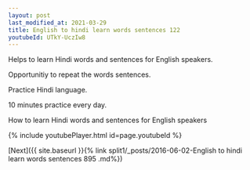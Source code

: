 ```yaml
---
layout: post
last_modified_at: 2021-03-29
title: English to hindi learn words sentences 122 
youtubeId: UTkY-UczIw8
---
```

 
 
Helps to learn Hindi words and sentences for English speakers.

Opportunitiy to repeat the words sentences. 

Practice Hindi language. 
 
10 minutes practice every day. 
 
How to learn Hindi words and sentences for English speakers 
 
{% include youtubePlayer.html id=page.youtubeId %}
 
 
[Next]({{ site.baseurl }}{% link  split1/_posts/2016-06-02-English to hindi learn words sentences 895 .md%})
 
